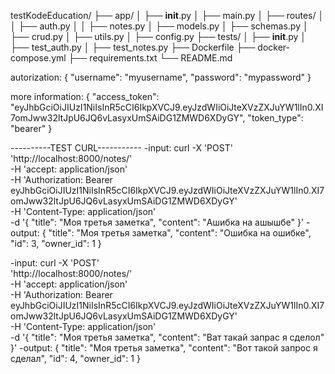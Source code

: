 testKodeEducation/
├── app/
│   ├── __init__.py
│   ├── main.py
│   ├── routes/
│   │   ├── auth.py
│   │   ├── notes.py
│   ├── models.py
│   ├── schemas.py
│   ├── crud.py
│   ├── utils.py
│   ├── config.py
├── tests/
│   ├── __init__.py
│   ├── test_auth.py
│   ├── test_notes.py
├── Dockerfile
├── docker-compose.yml
├── requirements.txt
└── README.md


autorization:
{
  "username": "myusername",
  "password": "mypassword"
}

more information:
{
  "access_token": "eyJhbGciOiJIUzI1NiIsInR5cCI6IkpXVCJ9.eyJzdWIiOiJteXVzZXJuYW1lIn0.XI7omJww32ltJpU6JQ6vLasyxUmSAiDG1ZMWD6XDyGY",
  "token_type": "bearer"
}

----------TEST CURL-----------
-input:
curl -X 'POST' \
  'http://localhost:8000/notes/' \
  -H 'accept: application/json' \
  -H 'Authorization: Bearer eyJhbGciOiJIUzI1NiIsInR5cCI6IkpXVCJ9.eyJzdWIiOiJteXVzZXJuYW1lIn0.XI7omJww32ltJpU6JQ6vLasyxUmSAiDG1ZMWD6XDyGY' \
  -H 'Content-Type: application/json' \
  -d '{
  "title": "Моя третья заметка",
  "content": "Ашибка на ашышбе"
}'
-output:
{
  "title": "Моя третья заметка",
  "content": "Ошибка на ошибке",
  "id": 3,
  "owner_id": 1
}

-input:
curl -X 'POST' \
  'http://localhost:8000/notes/' \
  -H 'accept: application/json' \
  -H 'Authorization: Bearer eyJhbGciOiJIUzI1NiIsInR5cCI6IkpXVCJ9.eyJzdWIiOiJteXVzZXJuYW1lIn0.XI7omJww32ltJpU6JQ6vLasyxUmSAiDG1ZMWD6XDyGY' \
  -H 'Content-Type: application/json' \
  -d '{
  "title": "Моя третья заметка",
  "content": "Ват такай запрас я сделол"
}'
-output:
{
  "title": "Моя третья заметка",
  "content": "Вот такой запрос я сделал",
  "id": 4,
  "owner_id": 1
}
